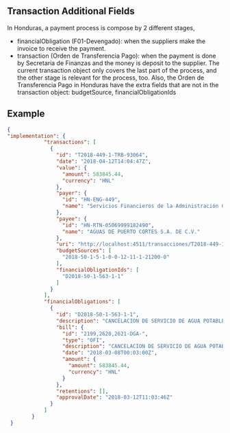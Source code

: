 ## Transaction Additional Fields
 
In Honduras, a payment process is compose by 2 different stages, 
- financialObligation (F01-Devengado): when the suppliers make the invoice to receive the payment.
- transaction (Orden de Transferencia Pago): when the payment is done by Secretaria de Finanzas and the money is deposit to the supplier.
The current transaction object only covers the last part of the process, and the other stage is relevant for the process, too.
Also, the Orden de Transferencia Pago in Honduras have the extra fields that are not in the transaction object: budgetSource, financialObligationIds

## Example
```json
{
"implementation": {
            "transactions": [
              {
                "id": "T2018-449-1-TRB-93064",
                "date": "2018-04-12T14:04:47Z",
                "value": {
                  "amount": 583845.44,
                  "currency": "HNL"
                },
                "payer": {
                  "id": "HN-ENG-449",
                  "name": "Servicios Financieros de la Administración Central"
                },
                "payee": {
                  "id": "HN-RTN-05069999182490",
                  "name": "AGUAS DE PUERTO CORTES S.A. DE C.V."
                },
                "uri": "http://localhost:4511/transacciones/T2018-449-1-TRB-93064",
                "budgetSources": [
                  "2018-50-1-5-1-0-0-12-11-1-21200-0"
                ],
                "financialObligationIds": [
                  "D2018-50-1-563-1-1"
                ]
              }
            ],
            "financialObligations": [
              {
                "id": "D2018-50-1-563-1-1",
                "description": "CANCELACION DE SERVICIO DE AGUA POTABLE DE LOS DIFERENTES CENTROS EDUCATIVOS DE PUERTO CORTES CORRESPONDIENTE A LOS MESES DE SEPTIEMBRE,OCTUBRE,Y NOVIEMBRE DEL\nAÑO 2,017 (QUEDO PENDIENTE POR FALTA DE PRESUPUESTO)",
                "bill": {
                  "id": "2199,2620,2621-DGA-",
                  "type": "OFI",
                  "description": "CANCELACION DE SERVICIO DE AGUA POTABLE DE LOS DIFERENTES CENTROS EDUCATIVOS DE PUERTO CORTES CORRESPONDIENTE A LOS MESES DE SEPTIEMBRE,OCTUBRE,Y NOVIEMBRE DEL\nAÑO 2,017 (QUEDO PENDIENTE POR FALTA DE PRESUPUESTO)",
                  "date": "2018-03-08T00:03:00Z",
                  "amount": {
                    "amount": 583845.44,
                    "currency": "HNL"
                  }
                },
                "retentions": [],
                "approvalDate": "2018-03-12T11:03:46Z"
              }
            ]
        }
 }
```
